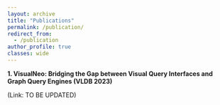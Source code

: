 ```yaml
---
layout: archive
title: "Publications"
permalink: /publication/
redirect_from:
  - /publication
author_profile: true
classes: wide
---
```


<p>
  <strong>1. VisualNeo: Bridging the Gap between Visual Query Interfaces and Graph Query Engines (VLDB 2023)</strong> 
</p>
(Link: TO BE UPDATED)
